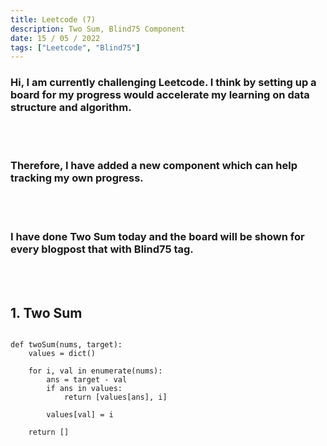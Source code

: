 ```yaml
---
title: Leetcode (7)
description: Two Sum, Blind75 Component
date: 15 / 05 / 2022
tags: ["Leetcode", "Blind75"]
---
```


<h3>Hi, I am currently challenging Leetcode. I think by setting up a board for my progress would accelerate my learning on data structure and algorithm.</h3>
<br/>
<br/>
<h3>Therefore, I have added a new component which can help tracking my own progress.</h3>
<br/>
<br/>
<h3>I have done Two Sum today and the board will be shown for every blogpost that with Blind75 tag.</h3>
<br/>
<br/>

<h2>1. Two Sum</h2>

<pre><code class="language-python">
def twoSum(nums, target):
    values = dict()

    for i, val in enumerate(nums):
        ans = target - val
        if ans in values:
            return [values[ans], i]

        values[val] = i

    return []
</code></pre>
<br/>
<br/>
